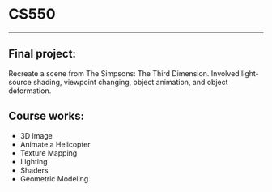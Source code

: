 # CS550
****

## Final project: 
Recreate a scene from The Simpsons: The Third Dimension.
Involved light-source shading, viewpoint changing, object animation, and object deformation.

## Course works: 
* 3D image
* Animate a Helicopter
* Texture Mapping
* Lighting
* Shaders
* Geometric Modeling